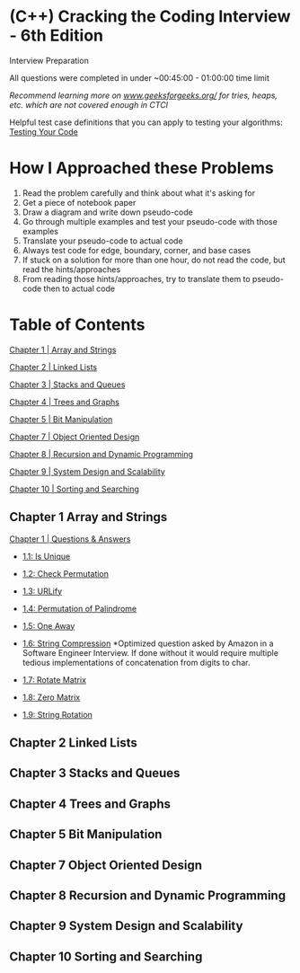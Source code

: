 # (C++) Cracking the Coding Interview - 6th Edition
Interview Preparation

All questions were completed in under ~00:45:00 - 01:00:00 time limit

*Recommend learning more on www.geeksforgeeks.org/ for tries, heaps, etc. which are not covered enough in CTCI*

Helpful test case definitions that you can apply to testing your algorithms:
<a href="https://docs.google.com/document/d/1rfrGD9AFYc1IjOceACETc6R0U7pMxYLO96rT_o-cYvk/edit">Testing Your Code</a>

# How I Approached these Problems

1. Read the problem carefully and think about what it's asking for
2. Get a piece of notebook paper
3. Draw a diagram and write down pseudo-code
4. Go through multiple examples and test your pseudo-code with those examples
5. Translate your pseudo-code to actual code
6. Always test code for edge, boundary, corner, and base cases
7. If stuck on a solution for more than one hour, do not read the code, but read the hints/approaches
8. From reading those hints/approaches, try to translate them to pseudo-code then to actual code


# Table of Contents
[Chapter 1 | Array and Strings](#chapter-1-array-and-strings)

[Chapter 2 | Linked Lists](#chapter-2-linked-lists)

[Chapter 3 | Stacks and Queues](#chapter-3-stacks-and-queues)

[Chapter 4 | Trees and Graphs](#chapter-4-trees-and-graphs)

[Chapter 5 | Bit Manipulation](#chapter-5-bit-manipulation)

[Chapter 7 | Object Oriented Design](#chapter-7-object-oriented-design)

[Chapter 8 | Recursion and Dynamic Programming](#chapter-8-recursion-and-dynamic-programming)

[Chapter 9 | System Design and Scalability](#chapter-9-system-design-and-scalability)

[Chapter 10 | Sorting and Searching](#chapter-10-sorting-and-searching)

## Chapter 1 Array and Strings
<a href="https://github.com/DittoPDX/CTCI/tree/master/CH1">Chapter 1 | Questions & Answers</a>

- <a href="https://github.com/DittoPDX/CTCI/blob/master/CH1/1-1.cpp">1.1: Is Unique</a>

- <a href="https://github.com/DittoPDX/CTCI/blob/master/CH1/1-2.cpp">1.2: Check Permutation</a>

- <a href="https://github.com/DittoPDX/CTCI/blob/master/CH1/1-3.cpp">1.3: URLify</a>

- <a href="https://github.com/DittoPDX/CTCI/blob/master/CH1/1-4.cpp">1.4: Permutation of Palindrome</a>

- <a href="https://github.com/DittoPDX/CTCI/blob/master/CH1/1-5.cpp">1.5: One Away</a>

- <a href="https://github.com/DittoPDX/CTCI/blob/master/CH1/1-6.cpp">1.6: String Compression</a>
*Optimized question asked by Amazon in a Software Engineer Interview. If done without <strings>
it would require multiple tedious implementations of concatenation from digits to char.

- <a href="https://github.com/DittoPDX/CTCI/blob/master/CH1/1-7.cpp">1.7: Rotate Matrix</a>

- <a href="https://github.com/DittoPDX/CTCI/blob/master/CH1/1-8.cpp">1.8: Zero Matrix</a>

- <a href="https://github.com/DittoPDX/CTCI/blob/master/CH1/1-9.cpp">1.9: String Rotation</a>

## Chapter 2 Linked Lists

## Chapter 3 Stacks and Queues

## Chapter 4 Trees and Graphs

## Chapter 5 Bit Manipulation

## Chapter 7 Object Oriented Design

## Chapter 8 Recursion and Dynamic Programming

## Chapter 9 System Design and Scalability

## Chapter 10 Sorting and Searching
